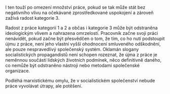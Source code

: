 I ten touží po omezení množství práce, pokud se tak může stát bez negativního vlivu na očekávané zprostředkované uspokojení a zároveň zažívá radost kategorie 3.

Radost z práce kategorií 1 a 2 a občas i kategorie 3 může být odstraněna ideologickým vlivem a nahrazena omrzelostí. Pracovník začne svoji práci nenávidět, pokud začne být přesvědčen o tom, že tím, co ho nutí podstoupit újmu z práce, není jeho vlastní vyšší ohodnocení smluveného odškodnění, ale pouze nespravedlivý společenský systém. Oklamán slogany socialistických propagandistů není schopen rozeznat, že újma z práce je neměnnou součástí lidských životních podmínek, něco definitivně daného, co nemůže být odstraněno nástroji nebo metodami společenské organizace.

Podléhá marxistickému omylu, že v socialistickém společenství nebude práce vyvolávat útrapy, ale potěšení.